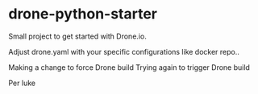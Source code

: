 # drone-python-starter
Small project to get started with Drone.io.

Adjust drone.yaml with your specific configurations like docker repo..

Making a change to force Drone build
Trying again to trigger Drone build

Per luke

